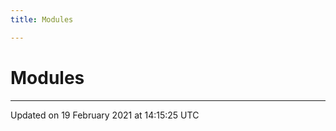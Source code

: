 ```yaml
---
title: Modules

---
```


# Modules







-------------------------------

Updated on 19 February 2021 at 14:15:25 UTC
